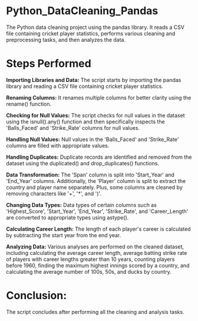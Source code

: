 # Python_DataCleaning_Pandas
The Python data cleaning project using the pandas library. It reads a CSV file containing cricket player statistics, performs various cleaning and preprocessing tasks, and then analyzes the data.

# Steps Performed 
__Importing Libraries and Data:__ The script starts by importing the pandas library and reading a CSV file containing cricket player statistics.

__Renaming Columns:__ It renames multiple columns for better clarity using the rename() function.

__Checking for Null Values:__ The script checks for null values in the dataset using the isnull().any() function and then specifically inspects the 'Balls_Faced' and 'Strike_Rate' columns for null values.

__Handling Null Values:__ Null values in the 'Balls_Faced' and 'Strike_Rate' columns are filled with appropriate values.

__Handling Duplicates:__ Duplicate records are identified and removed from the dataset using the duplicated() and drop_duplicates() functions.

__Data Transformation:__ The 'Span' column is split into 'Start_Year' and 'End_Year' columns. Additionally, the 'Player' column is split to extract the country and player name separately. Plus, some columns are cleaned by removing characters like '+', '*', and ')'.

__Changing Data Types:__ Data types of certain columns such as 'Highest_Score', 'Start_Year', 'End_Year', 'Strike_Rate', and 'Career_Length' are converted to appropriate types using astype().

__Calculating Career Length:__ The length of each player's career is calculated by subtracting the start year from the end year.

__Analyzing Data:__ Various analyses are performed on the cleaned dataset, including calculating the average career length, average batting strike rate of players with career lengths greater than 10 years, counting players before 1960, finding the maximum highest innings scored by a country, and calculating the average number of 100s, 50s, and ducks by country.

# Conclusion:
The script concludes after performing all the cleaning and analysis tasks.
